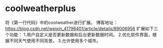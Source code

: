 # coolweatherplus
将《第一行代码》中的coolweather进行扩展。
博客地址：https://blog.csdn.net/weixin_41796401/article/details/89006956
扩展如下三个功能：
1.用户自定义是否更新数据和后台更新数据时间。
2.优化软件界面，根据不同天气使用不同背景。
3.允许使用多个城市。
